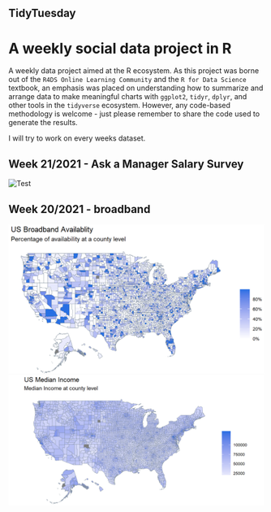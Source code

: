 ## TidyTuesday

# A weekly social data project in R

A weekly data project aimed at the R ecosystem. As this project was borne out of the `R4DS Online Learning Community` and the `R for Data Science` textbook, an emphasis was placed on understanding how to summarize and arrange data to make meaningful charts with `ggplot2`, `tidyr`, `dplyr`, and other tools in the `tidyverse` ecosystem. However, any code-based methodology is welcome - just please remember to share the code used to generate the results.

I will try to work on every weeks dataset. 

## Week 21/2021 - Ask a Manager Salary Survey
![Test](askamanager_plot1.png "Test")

## Week 20/2021 - broadband
![Test](broadband_plot_1.png "Test")
![Test](broadband_plot_2.png "Test")
